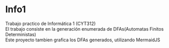 # Info1
Trabajo practico de Informática 1 (CYT312) <br>
El trabajo consiste en la generación enumerada de DFAs(Automatas Finitos Deterministas) <br>
Este proyecto tambien grafica los DFAs generados, utilizando MermaidJS 
